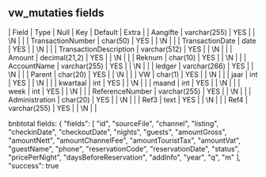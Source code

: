 vw_mutaties fields
---
| Field | Type | Null | Key | Default | Extra | 
| Aangifte | varchar(255) | YES |  | \N |  | 
| TransactionNumber | char(50) | YES |  | \N |  | 
| TransactionDate | date | YES |  | \N |  | 
| TransactionDescription | varchar(512) | YES |  | \N |  | 
| Amount | decimal(21,2) | YES |  | \N |  | 
| Reknum | char(10) | YES |  | \N |  | 
| AccountName | varchar(255) | YES |  | \N |  | 
| ledger | varchar(266) | YES |  | \N |  | 
| Parent | char(20) | YES |  | \N |  | 
| VW | char(1) | YES |  | \N |  | 
| jaar | int | YES |  | \N |  | 
| kwartaal | int | YES |  | \N |  | 
| maand | int | YES |  | \N |  | 
| week | int | YES |  | \N |  | 
| ReferenceNumber | varchar(255) | YES |  | \N |  | 
| Administration | char(20) | YES |  | \N |  | 
| Ref3 | text | YES |  | \N |  | 
| Ref4 | varchar(255) | YES |  | \N |  | 


bnbtotal fields:
{
  "fields": [
    "id",
    "sourceFile",
    "channel",
    "listing",
    "checkinDate",
    "checkoutDate",
    "nights",
    "guests",
    "amountGross",
    "amountNett",
    "amountChannelFee",
    "amountTouristTax",
    "amountVat",
    "guestName",
    "phone",
    "reservationCode",
    "reservationDate",
    "status",
    "pricePerNight",
    "daysBeforeReservation",
    "addInfo",
    "year",
    "q",
    "m"
  ],
  "success": true